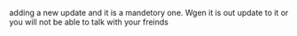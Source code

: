 adding a new update and it is a mandetory one. Wgen it is out update to it or you will not be able to talk with your freinds
